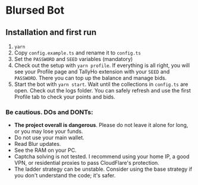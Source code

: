 # Blursed Bot

## Installation and first run
1. `yarn`
2. Copy `config.example.ts` and rename it to `config.ts`
3. Set the `PASSWORD` and `SEED` variables (mandatory)
4. Check out the setup with `yarn profile`. If everything is all right, you will see your Profile page and TallyHo extension with your `SEED` and `PASSWORD`. There you can top up the balance and manage bids.
5. Start the bot with `yarn start`. Wait until the collections in `config.ts` are open. Check out the logs folder. You can safely refresh and use the first Profile tab to check your points and bids.

### Be cautious. DOs and DONTs:
- **The project overall is dangerous**. Please do not leave it alone for long, or you may lose your funds.
- Do not use your main wallet.
- Read Blur updates.
- See the RAM on your PC.
- Captcha solving is not tested. I recommend using your home IP, a good VPN, or residential proxies to pass CloudFlare's protection.
- The ladder strategy can be unstable. Consider using the base strategy if you don't understand the code; it's safer.